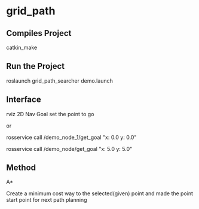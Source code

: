 # grid_path

## Compiles Project

   catkin_make

## Run the Project

   roslaunch grid_path_searcher demo.launch 

## Interface

   rviz 2D Nav Goal set the point to go

   or

  rosservice call /demo_node_1/get_goal "x: 0.0 y: 0.0" 

  rosservice call /demo_node/get_goal "x: 5.0 y: 5.0" 

## Method

   A*

   Create a minimum cost way to the selected(given) point and made the point start point for next path planning

